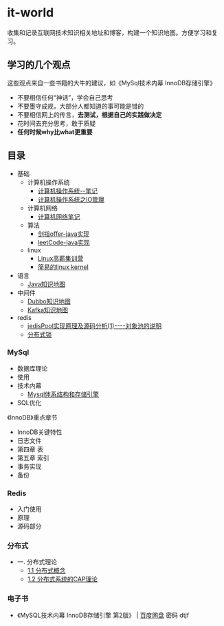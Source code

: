 # it-world
收集和记录互联网技术知识相关地址和博客，构建一个知识地图。方便学习和复习。

## 学习的几个观点
这些观点来自一些书籍的大牛的建议，如《MySql技术内幕 InnoDB存储引擎》

- 不要相信任何“神话”，学会自己思考
- 不要墨守成规，大部分人都知道的事可能是错的
- 不要相信网上的传言，**去测试，根据自己的实践做决定**
- 花时间去充分思考，敢于质疑
- **任何时候why比what更重要**

## 目录
- 基础
   - 计算机操作系统
     - [计算机操作系统--笔记](https://github.com/CyC2018/Interview-Notebook/blob/master/notes/计算机操作系统.md) 
     - [计算机操作系统之IO管理](https://blog.csdn.net/shentanweilan9/article/details/54017502)  
   - 计算机网络
     - [计算机网络笔记](base/计算机网络.md) 
   - 算法
     - [剑指offer-java实现](算法/剑指offer.md) 
     - [leetCode-java实现](算法/leetCode-java.md)
   - linux
        - [Linux高薪集训营](https://zhuanlan.zhihu.com/c_128843875)    
        - [简易的linux kernel](https://zhuanlan.zhihu.com/c_177480196)
- 语言
  - [Java知识地图](language/java.md) 
- 中间件
  - [Dubbo知识地图](middleware/dubbo.md)
  - [Kafka知识地图](middleware/kafka.md)
- redis
   - [jedisPool实现原理及源码分析(1)----对象池的说明](https://www.cnblogs.com/plf112233/p/6527902.html)  
   - [分布式锁](http://ifeve.com/redis-lock/) 

### MySql
- 数据库理论
- 使用
- 技术内幕
    - [Mysql体系结构和存储引擎](mysql/Mysql体系结构和存储引擎.md)
- SQL优化

《InnoDB》重点章节

 - InnoDB关键特性
 - 日志文件
 - 第四章 表
 - 第五章 索引
 - 事务实现
 - 备份


### Redis
- 入门使用
- 原理
- 源码部分

### 分布式

- 一. 分布式理论
  - [1.1 分布式概念](分布式/分布式概念.md) 
  - [1.2 分布式系统的CAP理论](分布式/分布式系统的CAP理论.md) 

### 电子书
  - 《MySQL技术内幕 InnoDB存储引擎 第2版》 | [百度网盘](https://pan.baidu.com/s/1jJHlcX4) 密码 dtjf
  



          

